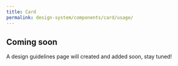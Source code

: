 ```yaml
---
title: Card
permalink: design-system/components/card/usage/
---
```


## Coming soon

A design guidelines page will created and added soon, stay tuned!
